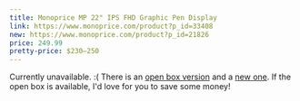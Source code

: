 ```yaml
---
title: Monoprice MP 22" IPS FHD Graphic Pen Display
link: https://www.monoprice.com/product?p_id=33408
new: https://www.monoprice.com/product?p_id=21826
price: 249.99
pretty-price: $230–250
---
```


Currently unavailable. :( There is an [open box version]({{page.link}}) and a [new one]({{page.new}}). If the open box is available, I'd love for you to save some money!
